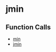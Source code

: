 # jmin

## Function Calls
- [min](CSD/kCSD/ica/kCsd1D_ICA/STICA_UTIL/min.md)
- [jmin](CSD/kCSD/ica/kCsd1D_ICA/STICA_UTIL/jmin.md)
